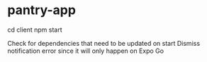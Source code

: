 # pantry-app
cd client
npm start

Check for dependencies that need to be updated on start
Dismiss notification error since it will only happen on Expo Go